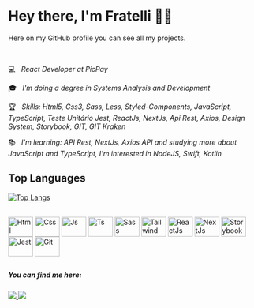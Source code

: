 # Hey there, I'm Fratelli  👨‍💻 

Here on my GitHub profile you can see all my projects.

</br>

💻 &nbsp; <i>React Developer at PicPay</i>

🎓 &nbsp; <i>I'm doing a degree in Systems Analysis and Development</i>

🏆 &nbsp; <i>Skills: Html5, Css3, Sass, Less, Styled-Components, JavaScript, TypeScript, Teste Unitário Jest, ReactJs, NextJs, Api Rest, Axios, Design System, Storybook, GIT, GIT Kraken</i>

📚 &nbsp; <i>I'm learning: API Rest, NextJs, Axios API and studying more about JavaScript and TypeScript, I'm interested in NodeJS, Swift, Kotlin</i>

## Top Languages
[![Top Langs](https://github-readme-stats.vercel.app/api/top-langs/?username=GabrielFratelli&layout=compact)](https://github.com/GabrielFratelli/github-readme-stats)

<div style="display: inline_block"><br>
  <img align="center" alt="Html" height="40" width="50" src="https://cdn.jsdelivr.net/gh/devicons/devicon/icons/html5/html5-original.svg" />
  <img align="center" alt="Css" height="40" width="50" src="https://cdn.jsdelivr.net/gh/devicons/devicon/icons/css3/css3-original.svg" />
  <img align="center" alt="Js" height="40" width="50" src="https://cdn.jsdelivr.net/gh/devicons/devicon/icons/javascript/javascript-original.svg" />
  <img align="center" alt="Ts" height="40" width="50" src="https://cdn.jsdelivr.net/gh/devicons/devicon/icons/typescript/typescript-plain.svg" />
  <img align="center" alt="Sass" height="40" width="50" src="https://cdn.jsdelivr.net/gh/devicons/devicon/icons/sass/sass-original.svg" />
  <img align="center" alt="Tailwind Css" height="40" width="50" src="https://cdn.jsdelivr.net/gh/devicons/devicon@latest/icons/tailwindcss/tailwindcss-original.svg" />
  <img align="center" alt="ReactJs" height="40" width="50" src="https://cdn.jsdelivr.net/gh/devicons/devicon/icons/react/react-original.svg" />
  <img align="center" alt="NextJs" height="40" width="50" src="https://cdn.jsdelivr.net/gh/devicons/devicon/icons/nextjs/nextjs-original.svg" />
  <img align="center" alt="Storybook" height="40" width="50" src="https://cdn.jsdelivr.net/gh/devicons/devicon/icons/storybook/storybook-original.svg" />
  <img align="center" alt="Jest" height="40" width="50" src="https://cdn.jsdelivr.net/gh/devicons/devicon/icons/jest/jest-plain.svg" />
  <img align="center" alt="Git" height="40" width="50" src="https://cdn.jsdelivr.net/gh/devicons/devicon/icons/git/git-original.svg" />
</div> 

##
  <h5>You can find me here:</h5>
<div>
   <a href="mailto:gabriel.fratelli99@gmail.com"><img src="https://img.shields.io/badge/Gmail-D14836?style=for-the-badge&logo=gmail&logoColor=white" target="_blank" />
   <a href="https://www.linkedin.com/in/gabriel-fratelli-cassiano/" target="_blank"><img src="https://img.shields.io/badge/-LinkedIn-%230077B5?style=for-the-badge&logo=linkedin&logoColor=white" target="_blank" />

